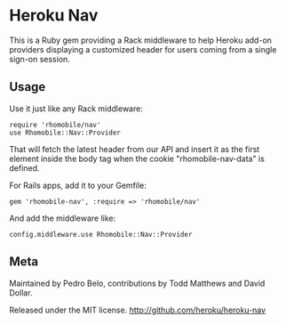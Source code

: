 Heroku Nav
==========

This is a Ruby gem providing a Rack middleware to help Heroku add-on providers
displaying a customized header for users coming from a single sign-on session.


## Usage ######################################################################

Use it just like any Rack middleware:

    require 'rhomobile/nav'
    use Rhomobile::Nav::Provider

That will fetch the latest header from our API and insert it as the first
element inside the body tag when the cookie "rhomobile-nav-data" is defined.

For Rails apps, add it to your Gemfile:

    gem 'rhomobile-nav', :require => 'rhomobile/nav'

And add the middleware like:

    config.middleware.use Rhomobile::Nav::Provider


## Meta #######################################################################

Maintained by Pedro Belo, contributions by Todd Matthews and David Dollar.

Released under the MIT license. http://github.com/heroku/heroku-nav